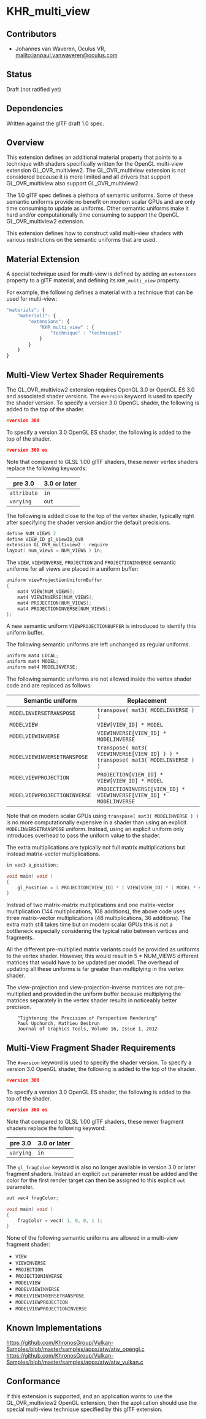# KHR\_multi\_view

## Contributors

* Johannes van Waveren, Oculus VR, <mailto:janpaul.vanwaveren@oculus.com>

## Status

Draft (not ratified yet)

## Dependencies

Written against the glTF draft 1.0 spec.

## Overview

This extension defines an additional material property that points to a technique with shaders specifically
written for the OpenGL multi-view extension GL_OVR_multiview2. The GL_OVR_multiview extension is not considered
because it is more limited and all drivers that support GL_OVR_multiview also support GL_OVR_multiview2.

The 1.0 glTF spec defines a plethora of semantic uniforms.
Some of these semantic uniforms provide no benefit on modern scalar GPUs and are only time consuming to update as uniforms.
Other semantic uniforms make it hard and/or computationally time consuming to support the OpenGL GL_OVR_multiview2 extension.

This extension defines how to construct valid multi-view shaders with various restrictions on the semantic uniforms that are used.

## Material Extension

A special technique used for multi-view is defined by adding an `extensions` property to a glTF material, and defining its `KHR_multi_view` property.

For example, the following defines a material with a technique that can be used for multi-view:

```javascript
"materials": {
    "material1": {
        "extensions": {
            "KHR_multi_view" : {
                "technique" : "technique1"
            }
        }
    }
}
```

## Multi-View Vertex Shader Requirements

The GL_OVR_multiview2 extension requires OpenGL 3.0 or OpenGL ES 3.0 and associated shader versions.
The `#version` keyword is used to specify the shader version.
To specify a version 3.0 OpenGL shader, the following is added to the top of the shader.

```C
#version 300
```

To specify a version 3.0 OpenGL ES shader, the following is added to the top of the shader.

```C
#version 300 es
```

Note that compared to GLSL 1.00 glTF shaders, these newer vertex shaders replace the following keywords:

pre 3.0     | 3.0 or later
------------|---------------------
`attribute` | `in`
`varying`   | `out`

The following is added close to the top of the vertex shader, typically right after specifying the shader version and/or the default precisions.

```C
define NUM_VIEWS 2
define VIEW_ID gl_ViewID_OVR
extension GL_OVR_multiview2 : require
layout( num_views = NUM_VIEWS ) in;
```

The `VIEW`, `VIEWINVERSE`, `PROJECTION` and `PROJECTIONINVERSE` semantic uniforms for all views are placed in a uniform buffer:

```C
uniform viewProjectionUniformBuffer
{
	mat4 VIEW[NUM_VIEWS];
	mat4 VIEWINVERSE[NUM_VIEWS];
	mat4 PROJECTION[NUM_VIEWS];
	mat4 PROJECTIONINVERSE[NUM_VIEWS];
};
```

A new semantic uniform `VIEWPROJECTIONBUFFER` is introduced to identify this uniform buffer.

The following semantic uniforms are left unchanged as regular uniforms.

```C
uniform mat4 LOCAL;
uniform mat4 MODEL;
uniform mat4 MODELINVERSE;
```

The following semantic uniforms are not allowed inside the vertex shader code and are replaced as follows:

Semantic uniform             | Replacement
-----------------------------|-------------------------------------
`MODELINVERSETRANSPOSE`      | `transpose( mat3( MODELINVERSE ) )`
`MODELVIEW`                  | `VIEW[VIEW_ID] * MODEL`
`MODELVIEWINVERSE`           | `VIEWINVERSE[VIEW_ID] * MODELINVERSE`
`MODELVIEWINVERSETRANSPOSE`  | `transpose( mat3( VIEWINVERSE[VIEW_ID] ) ) * transpose( mat3( MODELINVERSE ) )`
`MODELVIEWPROJECTION`        | `PROJECTION[VIEW_ID] * VIEW[VIEW_ID] * MODEL`
`MODELVIEWPROJECTIONINVERSE` | `PROJECTIONINVERSE[VIEW_ID] * VIEWINVERSE[VIEW_ID] * MODELINVERSE`

Note that on modern scalar GPUs using `transpose( mat3( MODELINVERSE ) )` is no more computationally expensive in
a shader than using an explicit `MODELINVERSETRANSPOSE` uniform. Instead, using an explicit uniform
only introduces overhead to pass the uniform value to the shader.

The extra multiplications are typically not full matrix multiplications but instead matrix-vector multiplications.

```C
in vec3 a_position;

void main( void )
{
    gl_Position = ( PROJECTION[VIEW_ID] * ( VIEW[VIEW_ID] * ( MODEL * vec4( a_position, 1.0 ) ) ) );
}
```

Instead of two matrix-matrix multiplications and one matrix-vector multiplication (144 multiplications, 108 additions),
the above code uses three matrix-vector multiplications (48 multiplications, 36 additions). The extra math still takes
time but on modern scalar GPUs this is not a bottleneck especially considering the typical ratio between vertices and fragments.

All the different pre-multiplied matrix variants could be provided as uniforms to the vertex shader.
However, this would result in 5 * NUM_VIEWS different matrices that would have to be updated per model.
The overhead of updating all these uniforms is far greater than multiplying in the vertex shader.

The view-projection and view-projection-inverse matrices are not pre-multiplied and provided in the uniform buffer because
multiplying the matrices separately in the vertex shader results in noticeably better precision.

```
	"Tightening the Precision of Perspective Rendering"
	Paul Upchurch, Mathieu Desbrun
	Journal of Graphics Tools, Volume 16, Issue 1, 2012
```

## Multi-View Fragment Shader Requirements

The `#version` keyword is used to specify the shader version.
To specify a version 3.0 OpenGL shader, the following is added to the top of the shader.

```C
#version 300
```

To specify a version 3.0 OpenGL ES shader, the following is added to the top of the shader.

```C
#version 300 es
```

Note that compared to GLSL 1.00 glTF shaders, these newer fragment shaders replace the following keyword:

pre 3.0     | 3.0 or later
------------|---------------------
`varying`   | `in`

The `gl_fragColor` keyword is also no longer available in version 3.0 or later fragment shaders.
Instead an explicit `out` parameter must be added and the color for the first render target can then be assigned to this explicit `out` parameter.

```C
out vec4 fragColor;

void main( void )
{
    fragColor = vec4( 1, 0, 0, 1 );
}
```

None of the following semantic uniforms are allowed in a multi-view fragment shader:

- `VIEW`
- `VIEWINVERSE`
- `PROJECTION`
- `PROJECTIONINVERSE`
- `MODELVIEW`
- `MODELVIEWINVERSE`
- `MODELVIEWINVERSETRANSPOSE`
- `MODELVIEWPROJECTION`
- `MODELVIEWPROJECTIONINVERSE`

## Known Implementations

https://github.com/KhronosGroup/Vulkan-Samples/blob/master/samples/apps/atw/atw_opengl.c
https://github.com/KhronosGroup/Vulkan-Samples/blob/master/samples/apps/atw/atw_vulkan.c

## Conformance

If this extension is supported, and an application wants to use the GL_OVR_multiview2 OpenGL extension,
then the application should use the special multi-view technique specified by this glTF extension.
